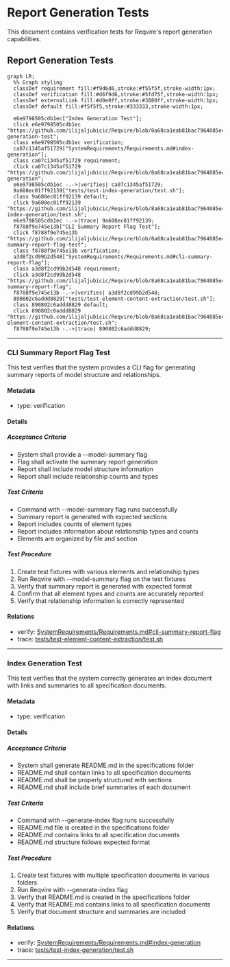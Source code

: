 # Report Generation Tests

This document contains verification tests for Reqvire's report generation capabilities.

## Report Generation Tests
```mermaid
graph LR;
  %% Graph styling
  classDef requirement fill:#f9d6d6,stroke:#f55f5f,stroke-width:1px;
  classDef verification fill:#d6f9d6,stroke:#5fd75f,stroke-width:1px;
  classDef externalLink fill:#d0e0ff,stroke:#3080ff,stroke-width:1px;
  classDef default fill:#f5f5f5,stroke:#333333,stroke-width:1px;

  e6e9798505cdb1ec["Index Generation Test"];
  click e6e9798505cdb1ec "https://github.com/ilijaljubicic/Reqvire/blob/8a68ca1eab81bac7964085e47777a0a92447c6a5/specifications/Verifications/ReportsTests.md#index-generation-test";
  class e6e9798505cdb1ec verification;
  ca07c1345af51729["SystemRequirements/Requirements.md#index-generation"];
  class ca07c1345af51729 requirement;
  click ca07c1345af51729 "https://github.com/ilijaljubicic/Reqvire/blob/8a68ca1eab81bac7964085e47777a0a92447c6a5/specifications/SystemRequirements/Requirements.md#index-generation";
  e6e9798505cdb1ec -.->|verifies| ca07c1345af51729;
  9a608ec01ff92139["tests/test-index-generation/test.sh"];
  class 9a608ec01ff92139 default;
  click 9a608ec01ff92139 "https://github.com/ilijaljubicic/Reqvire/blob/8a68ca1eab81bac7964085e47777a0a92447c6a5/tests/test-index-generation/test.sh";
  e6e9798505cdb1ec -.->|trace| 9a608ec01ff92139;
  f8788f9e745e13b["CLI Summary Report Flag Test"];
  click f8788f9e745e13b "https://github.com/ilijaljubicic/Reqvire/blob/8a68ca1eab81bac7964085e47777a0a92447c6a5/specifications/Verifications/ReportsTests.md#cli-summary-report-flag-test";
  class f8788f9e745e13b verification;
  a3d8f2cd99b2d548["SystemRequirements/Requirements.md#cli-summary-report-flag"];
  class a3d8f2cd99b2d548 requirement;
  click a3d8f2cd99b2d548 "https://github.com/ilijaljubicic/Reqvire/blob/8a68ca1eab81bac7964085e47777a0a92447c6a5/specifications/SystemRequirements/Requirements.md#cli-summary-report-flag";
  f8788f9e745e13b -.->|verifies| a3d8f2cd99b2d548;
  890802c6addd8829["tests/test-element-content-extraction/test.sh"];
  class 890802c6addd8829 default;
  click 890802c6addd8829 "https://github.com/ilijaljubicic/Reqvire/blob/8a68ca1eab81bac7964085e47777a0a92447c6a5/tests/test-element-content-extraction/test.sh";
  f8788f9e745e13b -.->|trace| 890802c6addd8829;
```

---

### CLI Summary Report Flag Test

This test verifies that the system provides a CLI flag for generating summary reports of model structure and relationships.

#### Metadata
  * type: verification

#### Details

##### Acceptance Criteria
- System shall provide a --model-summary flag
- Flag shall activate the summary report generation
- Report shall include model structure information
- Report shall include relationship counts and types

##### Test Criteria
- Command with --model-summary flag runs successfully
- Summary report is generated with expected sections
- Report includes counts of element types
- Report includes information about relationship types and counts
- Elements are organized by file and section

##### Test Procedure
1. Create test fixtures with various elements and relationship types
2. Run Reqvire with --model-summary flag on the test fixtures
3. Verify that summary report is generated with expected format
4. Confirm that all element types and counts are accurately reported
5. Verify that relationship information is correctly represented

#### Relations
  * verify: [SystemRequirements/Requirements.md#cli-summary-report-flag](../SystemRequirements/Requirements.md#cli-summary-report-flag)
  * trace: [tests/test-element-content-extraction/test.sh](../../tests/test-element-content-extraction/test.sh)

---

### Index Generation Test

This test verifies that the system correctly generates an index document with links and summaries to all specification documents.

#### Metadata
  * type: verification

#### Details

##### Acceptance Criteria
- System shall generate README.md in the specifications folder
- README.md shall contain links to all specification documents
- README.md shall be properly structured with sections
- README.md shall include brief summaries of each document

##### Test Criteria
- Command with --generate-index flag runs successfully
- README.md file is created in the specifications folder
- README.md contains links to all specification documents
- README.md structure follows expected format

##### Test Procedure
1. Create test fixtures with multiple specification documents in various folders
2. Run Reqvire with --generate-index flag
3. Verify that README.md is created in the specifications folder
4. Verify that README.md contains links to all specification documents
5. Verify that document structure and summaries are included

#### Relations
  * verify: [SystemRequirements/Requirements.md#index-generation](../SystemRequirements/Requirements.md#index-generation)
  * trace: [tests/test-index-generation/test.sh](../../tests/test-index-generation/test.sh)

---